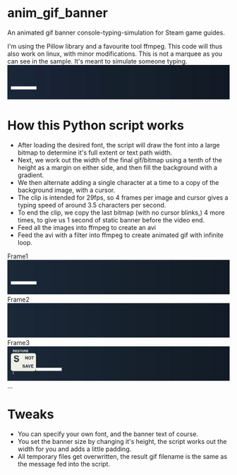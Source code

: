 # anim_gif_banner
An animated gif banner console-typing-simulation for Steam game guides.

I'm using the Pillow library and a favourite tool ffmpeg. This code will thus also work on linux, with minor modifications. This is not a marquee as you can see in the sample. It's meant to simulate someone typing.
![Example clip](sample/shooting.gif "Animated gif")

# How this Python script works

* After loading the desired font, the script will draw the font into a large bitmap to determine it's full extent or text path width.
* Next, we work out the width of the final gif/bitmap using a tenth of the height as a margin on either side, and then fill the background with a gradient.
* We then alternate adding a single character at a time to a copy of the background image, with a cursor.
* The clip is intended for 29fps, so 4 frames per image and cursor gives a typing speed of around 3.5 characters per second.
* To end the clip, we copy the last bitmap (with no cursor blinks,) 4 more times, to give us 1 second of static banner before the video end.
* Feed all the images into ffmpeg to create an avi
* Feed the avi with a filter into ffmpeg to create animated gif with infinite loop.

Frame1
![Frame1](sample/text00.jpg)
Frame2
![Frame2](sample/text01.jpg)
Frame3
![Frame3](sample/text02.jpg)
...

# Tweaks
* You can specify your own font, and the banner text of course.
* You set the banner size by changing it's height, the script works out the width for you and adds a little padding.
* All temporary files get overwritten, the result gif filename is the same as the message fed into the script.